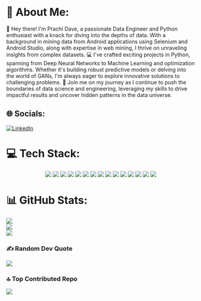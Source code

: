 # 💫 About Me:
👋 Hey there! I'm Prachi Dave, a passionate Data Engineer and Python enthusiast with a knack for diving into the depths of data. With a background in mining data from Android applications using Selenium and Android Studio, along with expertise in web mining, I thrive on unraveling insights from complex datasets.  💻 I've crafted exciting projects in Python, spanning from Deep Neural Networks to Machine Learning and optimization algorithms. Whether it's building robust predictive models or delving into the world of GANs, I'm always eager to explore innovative solutions to challenging problems.  🚀 Join me on my journey as I continue to push the boundaries of data science and engineering, leveraging my skills to drive impactful results and uncover hidden patterns in the data universe.


## 🌐 Socials:
[![LinkedIn](https://img.shields.io/badge/LinkedIn-%230077B5.svg?logo=linkedin&logoColor=white)](https://linkedin.com/in/https://www.linkedin.com/in/prachidave13) 

# 💻 Tech Stack:

<p align="center">
  <img src="https://img.shields.io/badge/python-3670A0?style=for-the-badge&logo=python&logoColor=ffdd54"/>
  <img src="https://img.shields.io/badge/opencv-%23white.svg?style=for-the-badge&logo=opencv&logoColor=white"/>
  <img src="https://img.shields.io/badge/react-%2320232a.svg?style=for-the-badge&logo=react&logoColor=%2361DAFB"/>
  <img src="https://img.shields.io/badge/apache-%23D42029.svg?style=for-the-badge&logo=apache&logoColor=white"/>
  <img src="https://img.shields.io/badge/mysql-%2300000f.svg?style=for-the-badge&logo=mysql&logoColor=white"/>
  <img src="https://img.shields.io/badge/Keras-%23D00000.svg?style=for-the-badge&logo=Keras&logoColor=white"/>
  <img src="https://img.shields.io/badge/Matplotlib-%23ffffff.svg?style=for-the-badge&logo=Matplotlib&logoColor=black"/>
  <img src="https://img.shields.io/badge/numpy-%23013243.svg?style=for-the-badge&logo=numpy&logoColor=white"/>
  <img src="https://img.shields.io/badge/pandas-%23150458.svg?style=for-the-badge&logo=pandas&logoColor=white"/>
  <img src="https://img.shields.io/badge/PyTorch-%23EE4C2C.svg?style=for-the-badge&logo=PyTorch&logoColor=white"/>
  <img src="https://img.shields.io/badge/scikit--learn-%23F7931E.svg?style=for-the-badge&logo=scikit-learn&logoColor=white"/>
  <img src="https://img.shields.io/badge/TensorFlow-%23FF6F00.svg?style=for-the-badge&logo=TensorFlow&logoColor=white"/>
  <img src="https://img.shields.io/badge/SciPy-%230C55A5.svg?style=for-the-badge&logo=scipy&logoColor=%white"/>
  <img src="https://img.shields.io/badge/selenium-%2343B02A.svg?style=for-the-badge&logo=selenium&logoColor=white"/>
  <img src="https://img.shields.io/badge/BeautifulSoup-%23150458.svg?style=for-the-badge&logo=python&logoColor=white"/>
</p>

# 📊 GitHub Stats:
![](https://github-readme-stats.vercel.app/api?username=prachidave13&theme=radical&hide_border=false&include_all_commits=true&count_private=true)<br/>
![](https://github-readme-streak-stats.herokuapp.com/?user=prachidave13&theme=radical&hide_border=false)<br/>
![](https://github-readme-stats.vercel.app/api/top-langs/?username=prachidave13&theme=radical&hide_border=false&include_all_commits=true&count_private=true&layout=compact)

### ✍️ Random Dev Quote
![](https://quotes-github-readme.vercel.app/api?type=horizontal&theme=radical)

### 🔝 Top Contributed Repo
![](https://github-contributor-stats.vercel.app/api?username=prachidave13&limit=5&theme=dracula&combine_all_yearly_contributions=true)

<!-- Proudly created with GPRM ( https://gprm.itsvg.in ) -->
